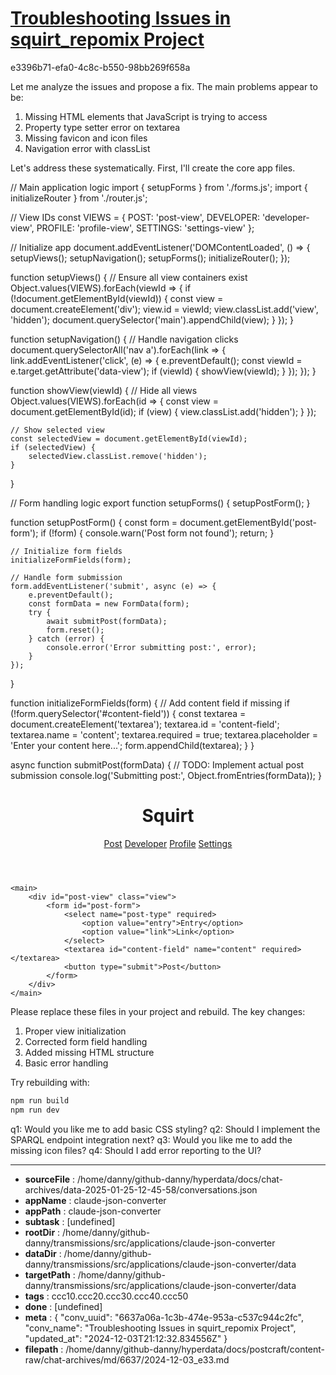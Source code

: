 # [Troubleshooting Issues in squirt_repomix Project](https://claude.ai/chat/6637a06a-1c3b-474e-953a-c537c944c2fc)

e3396b71-efa0-4c8c-b550-98bb269f658a

 Let me analyze the issues and propose a fix. The main problems appear to be:

1. Missing HTML elements that JavaScript is trying to access
2. Property type setter error on textarea
3. Missing favicon and icon files
4. Navigation error with classList

Let's address these systematically. First, I'll create the core app files.



<antArtifact identifier="app-js" type="application/vnd.ant.code" language="javascript" title="src/js/app.js">
// Main application logic
import { setupForms } from './forms.js';
import { initializeRouter } from './router.js';

// View IDs
const VIEWS = {
    POST: 'post-view',
    DEVELOPER: 'developer-view',
    PROFILE: 'profile-view',
    SETTINGS: 'settings-view'
};

// Initialize app
document.addEventListener('DOMContentLoaded', () => {
    setupViews();
    setupNavigation();
    setupForms();
    initializeRouter();
});

function setupViews() {
    // Ensure all view containers exist
    Object.values(VIEWS).forEach(viewId => {
        if (!document.getElementById(viewId)) {
            const view = document.createElement('div');
            view.id = viewId;
            view.classList.add('view', 'hidden');
            document.querySelector('main').appendChild(view);
        }
    });
}

function setupNavigation() {
    // Handle navigation clicks
    document.querySelectorAll('nav a').forEach(link => {
        link.addEventListener('click', (e) => {
            e.preventDefault();
            const viewId = e.target.getAttribute('data-view');
            if (viewId) {
                showView(viewId);
            }
        });
    });
}

function showView(viewId) {
    // Hide all views
    Object.values(VIEWS).forEach(id => {
        const view = document.getElementById(id);
        if (view) {
            view.classList.add('hidden');
        }
    });
    
    // Show selected view
    const selectedView = document.getElementById(viewId);
    if (selectedView) {
        selectedView.classList.remove('hidden');
    }
}</antArtifact>

<antArtifact identifier="forms-js" type="application/vnd.ant.code" language="javascript" title="src/js/forms.js">
// Form handling logic
export function setupForms() {
    setupPostForm();
}

function setupPostForm() {
    const form = document.getElementById('post-form');
    if (!form) {
        console.warn('Post form not found');
        return;
    }

    // Initialize form fields
    initializeFormFields(form);
    
    // Handle form submission
    form.addEventListener('submit', async (e) => {
        e.preventDefault();
        const formData = new FormData(form);
        try {
            await submitPost(formData);
            form.reset();
        } catch (error) {
            console.error('Error submitting post:', error);
        }
    });
}

function initializeFormFields(form) {
    // Add content field if missing
    if (!form.querySelector('#content-field')) {
        const textarea = document.createElement('textarea');
        textarea.id = 'content-field';
        textarea.name = 'content';
        textarea.required = true;
        textarea.placeholder = 'Enter your content here...';
        form.appendChild(textarea);
    }
}

async function submitPost(formData) {
    // TODO: Implement actual post submission
    console.log('Submitting post:', Object.fromEntries(formData));
}</antArtifact>

<antArtifact identifier="index-html" type="application/vnd.ant.code" language="html" title="src/public/index.html">
<!DOCTYPE html>
<html lang="en">
<head>
    <meta charset="UTF-8">
    <meta name="viewport" content="width=device-width, initial-scale=1.0">
    <title>Squirt</title>
    <link rel="icon" type="image/x-icon" href="/favicon.ico">
    <link rel="stylesheet" href="/styles.css">
</head>
<body>
    <header>
        <h1>Squirt</h1>
        <nav>
            <a href="#" data-view="post-view">Post</a>
            <a href="#" data-view="developer-view">Developer</a>
            <a href="#" data-view="profile-view">Profile</a>
            <a href="#" data-view="settings-view">Settings</a>
        </nav>
    </header>

    <main>
        <div id="post-view" class="view">
            <form id="post-form">
                <select name="post-type" required>
                    <option value="entry">Entry</option>
                    <option value="link">Link</option>
                </select>
                <textarea id="content-field" name="content" required></textarea>
                <button type="submit">Post</button>
            </form>
        </div>
    </main>
</body>
</html></antArtifact>

Please replace these files in your project and rebuild. The key changes:

1. Proper view initialization
2. Corrected form field handling
3. Added missing HTML structure
4. Basic error handling

Try rebuilding with:

```bash
npm run build
npm run dev
```

q1: Would you like me to add basic CSS styling?
q2: Should I implement the SPARQL endpoint integration next?
q3: Would you like me to add the missing icon files?
q4: Should I add error reporting to the UI?

---

* **sourceFile** : /home/danny/github-danny/hyperdata/docs/chat-archives/data-2025-01-25-12-45-58/conversations.json
* **appName** : claude-json-converter
* **appPath** : claude-json-converter
* **subtask** : [undefined]
* **rootDir** : /home/danny/github-danny/transmissions/src/applications/claude-json-converter
* **dataDir** : /home/danny/github-danny/transmissions/src/applications/claude-json-converter/data
* **targetPath** : /home/danny/github-danny/transmissions/src/applications/claude-json-converter/data
* **tags** : ccc10.ccc20.ccc30.ccc40.ccc50
* **done** : [undefined]
* **meta** : {
  "conv_uuid": "6637a06a-1c3b-474e-953a-c537c944c2fc",
  "conv_name": "Troubleshooting Issues in squirt_repomix Project",
  "updated_at": "2024-12-03T21:12:32.834556Z"
}
* **filepath** : /home/danny/github-danny/hyperdata/docs/postcraft/content-raw/chat-archives/md/6637/2024-12-03_e33.md